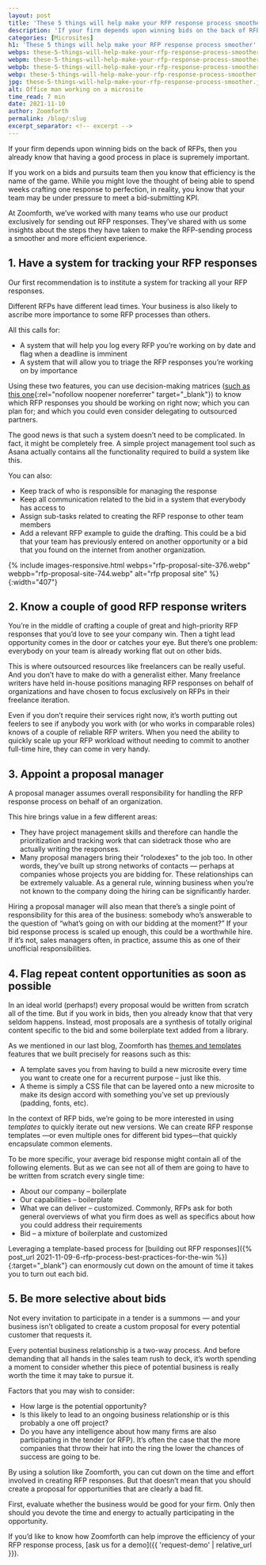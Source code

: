 ```yaml
---
layout: post
title: 'These 5 things will help make your RFP response process smoother'
description: 'If your firm depends upon winning bids on the back of RFPs, then you already know that having a good process in place is supremely important.'
categories: [Microsites]
h1: 'These 5 things will help make your RFP response process smoother'
webps: these-5-things-will-help-make-your-rfp-response-process-smoother-376.webp
webpm: these-5-things-will-help-make-your-rfp-response-process-smoother-564.webp
webpb: these-5-things-will-help-make-your-rfp-response-process-smoother-744.webp
webp: these-5-things-will-help-make-your-rfp-response-process-smoother.webp
jpg: these-5-things-will-help-make-your-rfp-response-process-smoother.jpg
alt: Office man working on a microsite
time_read: 7 min
date: 2021-11-10
author: Zoomforth
permalink: /blog/:slug
excerpt_separator: <!-- excerpt -->
---
```

If your firm depends upon winning bids on the back of RFPs, then you already know that having a good process in place is supremely important.
<!-- excerpt -->

If you work on a bids and pursuits team then you know that efficiency is the name of the game. While you might love the thought of being able to spend weeks crafting one response to perfection, in reality, you know that your team may be under pressure to meet a bid-submitting KPI.

At Zoomforth, we’ve worked with many teams who use our product exclusively for sending out RFP responses. They’ve shared with us some insights about the steps they have taken to make the RFP-sending process a smoother and more efficient experience.

## 1. Have a system for tracking your RFP responses

Our first recommendation is to institute a system for tracking all your RFP responses.

Different RFPs have different lead times. Your business is also likely to ascribe more importance to some RFP processes than others.

All this calls for:

* A system that will help you log every RFP you’re working on by date and flag when a deadline is imminent
* A system that will allow you to triage the RFP responses you’re working on by importance

Using these two features, you can use decision-making matrices ([such as this one](https://upload.wikimedia.org/wikipedia/commons/3/33/7_habits_decision-making_matrix.png){:rel="nofollow noopener noreferrer" target="_blank"}) to know which RFP responses you should be working on right now; which you can plan for; and which you could even consider delegating to outsourced partners.

The good news is that such a system doesn’t need to be complicated. In fact, it might be completely free. A simple project management tool such as Asana actually contains all the functionality required to build a system like this.

You can also:

* Keep track of who is responsible for managing the response
* Keep all communication related to the bid in a system that everybody has access to
* Assign sub-tasks related to creating the RFP response to other team members
* Add a relevant RFP example to guide the drafting. This could be a bid that your team has previously entered on another opportunity or a bid that you found on the internet from another organization.

{% include images-responsive.html webps="rfp-proposal-site-376.webp" webpb="rfp-proposal-site-744.webp" alt="rfp proposal site" %}{:width="407"}

## 2. Know a couple of good RFP response writers

You’re in the middle of crafting a couple of great and high-priority RFP responses that you’d love to see your company win. Then a tight lead opportunity comes in the door or catches your eye. But there’s one problem: everybody on your team is already working flat out on other bids.

This is where outsourced resources like freelancers can be really useful. And you don’t have to make do with a generalist either. Many freelance writers have held in-house positions managing RFP responses on behalf of organizations and have chosen to focus exclusively on RFPs in their freelance iteration.

Even if you don’t require their services right now, it’s worth putting out feelers to see if anybody you work with (or who works in comparable roles) knows of a couple of reliable RFP writers. When you need the ability to quickly scale up your RFP workload without needing to commit to another full-time hire, they can come in very handy.

## 3. Appoint a proposal manager

A proposal manager assumes overall responsibility for handling the RFP response process on behalf of an organization.

This hire brings value in a few different areas:

* They have project management skills and therefore can handle the prioritization and tracking work that can sidetrack those who are actually writing the responses.
* Many proposal managers bring their “rolodexes” to the job too. In other words, they’ve built up strong networks of contacts — perhaps at companies whose projects you are bidding for. These relationships can be extremely valuable. As a general rule, winning business when you’re not known to the company doing the hiring can be significantly harder.

Hiring a proposal manager will also mean that there’s a single point of responsibility for this area of the business: somebody who’s answerable to the question of “what’s going on with our bidding at the moment?” If your bid response process is scaled up enough, this could be a worthwhile hire. If it’s not, sales managers often, in practice, assume this as one of their unofficial responsibilities.

## 4. Flag repeat content opportunities as soon as possible

In an ideal world (perhaps!) every proposal would be written from scratch all of the time. But if you work in bids, then you already know that that very seldom happens. Instead, most proposals are a synthesis of totally original content specific to the bid and some boilerplate text added from a library.

As we mentioned in our last blog, Zoomforth has [themes and templates](https://support.zoomforth.com/en/articles/378041-understanding-themes) features that we built precisely for reasons such as this:

* A template saves you from having to build a new microsite every time you want to create one for a recurrent purpose – just like this.
* A theme is simply a CSS file that can be layered onto a new microsite to make its design accord with something you’ve set up previously (padding, fonts, etc).

In the context of RFP bids, we’re going to be more interested in using *templates* to quickly iterate out new versions. We can create RFP response templates —or even multiple ones for different bid types—that quickly encapsulate common elements.

To be more specific, your average bid response might contain all of the following elements. But as we can see not all of them are going to have to be written from scratch every single time:

* About our company – boilerplate
* Our capabilities – boilerplate
* What we can deliver – customized. Commonly, RFPs ask for both general overviews of what you firm does as well as specifics about how you could address their requirements
* Bid – a mixture of boilerplate and customized

Leveraging a template-based process for [building out RFP responses]({% post_url 2021-11-09-6-rfp-process-best-practices-for-the-win %}){:target="_blank"} can enormously cut down on the amount of time it takes you to turn out each bid.

## 5. Be more selective about bids

Not every invitation to participate in a tender is a summons — and your business isn’t obligated to create a custom proposal for every potential customer that requests it.

Every potential business relationship is a two-way process. And before demanding that all hands in the sales team rush to deck, it’s worth spending a moment to consider whether this piece of potential business is really worth the time it may take to pursue it.

Factors that you may wish to consider:

* How large is the potential opportunity?
* Is this likely to lead to an ongoing business relationship or is this probably a one off project?
* Do you have any intelligence about how many firms are also participating in the tender (or RFP). It’s often the case that the more companies that throw their hat into the ring the lower the chances of success are going to be.

By using a solution like Zoomforth, you can cut down on the time and effort involved in creating RFP responses. But that doesn’t mean that you should create a proposal for opportunities that are clearly a bad fit.

First, evaluate whether the business would be good for your firm. Only then should you devote the time and energy to actually participating in the opportunity.

If you’d like to know how Zoomforth can help improve the efficiency of your RFP response process, [ask us for a demo]({{ 'request-demo' | relative_url }}).
